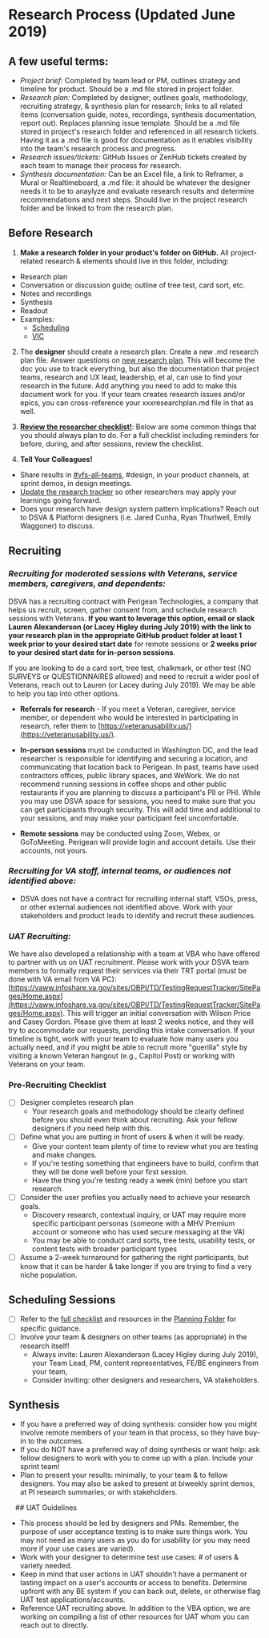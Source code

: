 # Research Process (Updated June 2019)

## A few useful terms:
- *Project brief:* Completed by team lead or PM, outlines strategy and timeline for product. Should be a .md file stored in project folder.
- *Research plan:* Completed by designer; outlines goals, methodology, recruiting strategy, & synthesis plan for research; links to all related items (conversation guide, notes, recordings, synthesis documentation, report out). Replaces planning issue template. Should be a .md file stored in project's research folder and referenced in all research tickets. Having it as a .md file is good for documentation as it enables visibility into the team's research process and progress. 
- *Research issues/tickets:* GitHub Issues or ZenHub tickets created by each team to manage their process for research. 
- *Synthesis documentation:* Can be an Excel file, a link to Reframer, a Mural or Realtimeboard, a .md file: it should be whatever the designer needs it to be to anaylyze and evaluate research results and determine recommendations and next steps. Should live in the project research folder and be linked to from the research plan. 

## Before Research
1. **Make a research folder in your product's folder on GitHub.** All project-related research & elements should live in this folder, including:
  - Research plan
  - Conversation or discussion guide; outline of tree test, card sort, etc.
  - Notes and recordings
  - Synthesis
  - Readout 
  - Examples:
    - [Scheduling](https://github.com/department-of-veterans-affairs/va.gov-team/tree/master/products/health-care/appointments/research)
    - [VIC](https://github.com/department-of-veterans-affairs/va.gov-team/tree/master/products/veteran-id-cards/research) 
  
2. The **designer** should create a research plan: Create a new .md research plan file. Answer questions on [new research plan](https://github.com/department-of-veterans-affairs/va.gov-team/blob/master/platform/research/research-plan-template.md). This will become the doc you use to track everything, but also the documentation that project teams, research and UX lead, leadership, et al, can use to find your research in the future. Add anything you need to add to make this document work for you. If your team creates research issues and/or epics, you can cross-reference your xxxresearchplan.md file in that as well. 

3. [**Review the researcher checklist!**](https://github.com/department-of-veterans-affairs/va.gov-team/blob/master/platform/research/discovery-sprints/lead-researcher-checklist-research-projects.md): Below are some common things that you should always plan to do. For a full checklist including reminders for before, during, and after sessions, review the checklist.

4. **Tell Your Colleagues!** 
- Share results in [#vfs-all-teams](https://dsva.slack.com/channels/vfs-all-teams), #design, in your product channels, at sprint demos, in design meetings. 
- [Update the research tracker](https://github.com/department-of-veterans-affairs/va.gov-team/blob/master/platform/research/research-history.md) so other researchers may apply your learnings going forward. 
- Does your research have design system pattern implications? Reach out to DSVA & Platform designers (i.e. Jared Cunha, Ryan Thurlwell, Emily Waggoner) to discuss. 

## Recruiting
### *Recruiting for moderated sessions with Veterans, service members, caregivers, and dependents:* 
DSVA has a recruiting contract with Perigean Technologies, a company that helps us recruit, screen, gather consent from, and schedule research sessions with Veterans. **If you want to leverage this option, email or slack Lauren Alexanderson (or Lacey Higley during July 2019) with the link to your research plan in the appropriate GitHub product folder at least 1 week prior to your desired start date** for remote sessions or **2 weeks prior to your desired start date for in-person sessions**.

If you are looking to do a card sort, tree test, chalkmark, or other test (NO SURVEYS or QUESTIONNAIRES allowed) and need to recruit a wider pool of Veterans, reach out to Lauren (or Lacey during July 2019). We may be able to help you tap into other options. 

- **Referrals for research** - If you meet a Veteran, caregiver, service member, or dependent who would be interested in participating in research, refer them to [https://veteranusability.us/](https://veteranusability.us/). 

- **In-person sessions** must be conducted in Washington DC, and the lead researcher is responsible for identifying and securing a location, and communicating that location back to Perigean. In past, teams have used contractors offices, public library spaces, and WeWork. We do not recommend running sessions in coffee shops and other public restaurants if you are planning to discuss a participant's PII or PHI. While you may use DSVA space for sessions, you need to make sure that you can get participants through security. This will add time and additional to your sessions, and may make your participant feel uncomfortable. 

- **Remote sessions** may be conducted using Zoom, Webex, or GoToMeeting. Perigean will provide login and account details. Use their accounts, not yours.  

### *Recruiting for VA staff, internal teams, or audiences not identified above:*
- DSVA does not have a contract for recruiting internal staff, VSOs, press, or other external audiences not identified above. Work with your stakeholders and product leads to identify and recruit these audiences. 

### *UAT Recruiting:* 
We have also developed a relationship with a team at VBA who have offered to partner with us on UAT recruitment. Please work with your DSVA team members to formally request their services via their TRT portal (must be done with VA email from VA PC): [https://vaww.infoshare.va.gov/sites/OBPI/TD/TestingRequestTracker/SitePages/Home.aspx](https://vaww.infoshare.va.gov/sites/OBPI/TD/TestingRequestTracker/SitePages/Home.aspx). This will trigger an initial conversation with Wilson Price and Casey Gordon. Please give them at least 2 weeks notice, and they will try to accommodate our requests, pending this intake conversation. If your timeline is tight, work with your team to evaluate how many users you actually need, and if you might be able to recruit more "guerilla" style by visiting a known Veteran hangout (e.g., Capitol Post) or working with Veterans on your team.

### Pre-Recruiting Checklist
- [ ] Designer completes research plan
  - Your research goals and methodology should be clearly defined before you should even think about recruiting. Ask your fellow designers if you need help with this. 
- [ ] Define what you are putting in front of users & when it will be ready. 
  - Give your content team plenty of time to review what you are testing and make changes. 
  - If you're testing something that engineers have to build, confirm that they will be done well before your first session.
  - Have the thing you're testing ready a week (min) before you start research. 
- [ ] Consider the user profiles you actually need to achieve your research goals. 
  - Discovery research, contextual inquiry, or UAT may require more specific participant personas (someone with a MHV Premium account or someone who has used secure messaging at the VA)   
  - You may be able to conduct card sorts, tree tests, usability tests, or content tests with broader participant types
- [ ] Assume a 2-week turnaround for gathering the right participants, but know that it can be harder & take longer if you are trying to find a very niche population. 

## Scheduling Sessions
- [ ] Refer to the [full checklist](https://github.com/department-of-veterans-affairs/va.gov-team/blob/master/platform/research/planning/lead-researcher-checklist.md) and resources in the [Planning Folder](https://github.com/department-of-veterans-affairs/va.gov-team/tree/master/platform/research/planning) for specific guidance. 
- [ ] Involve your team & designers on other teams (as appropriate) in the research itself!
  - Always invite: Lauren Alexanderson (Lacey Higley during July 2019), your Team Lead, PM, content representatives, FE/BE engineers from your team,
  - Consider inviting: other designers and researchers, VA stakeholders. 

## Synthesis
 - If you have a preferred way of doing synthesis: consider how you might involve remote members of your team in that process, so they have buy-in to the outcomes. 
-	If you do NOT have a preferred way of doing synthesis or want help: ask fellow designers to work with you to come up with a plan. Include your sprint team! 
-	Plan to present your results: minimally, to your team & to fellow designers. You may also be asked to present at biweekly sprint demos, at PI research summaries, or with stakeholders. 

 ## UAT Guidelines
- This process should be led by designers and PMs. Remember, the purpose of user acceptance testing is to make sure things work. You may not need as many users as you do for usability (or you may need more if your use cases are varied).
- Work with your designer to determine test use cases: # of users & variety needed. 
- Keep in mind that user actions in UAT shouldn't have a permanent or lasting impact on a user's accounts or access to benefits. Determine upfront with any BE system if you can back out, delete, or otherwise flag UAT test applications/accounts.
- Reference UAT recruiting above. In addition to the VBA option, we are working on compiling a list of other resources for UAT whom you can reach out to directly. 


